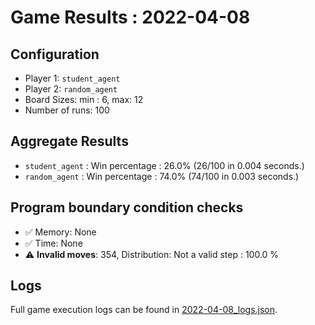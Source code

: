 
# Game Results : 2022-04-08


 ## Configuration 

 - Player 1: `student_agent`
 - Player 2: `random_agent`
 - Board Sizes: min : 6, max: 12
 - Number of runs: 100


 ## Aggregate Results 

 - `student_agent` : Win percentage : 26.0% (26/100 in 0.004 seconds.)
 - `random_agent` : Win percentage : 74.0% (74/100 in 0.003 seconds.)


 ## Program boundary condition checks 

 - :white_check_mark: Memory: None
 - :white_check_mark: Time: None
 - :warning: **Invalid moves**: 354, Distribution: Not a valid step : 100.0 %


 ## Logs 

 Full game execution logs can be found in [2022-04-08_logs.json](2022-04-08_logs.json).


